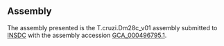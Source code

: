 

Assembly
--------

The assembly presented is the T.cruzi.Dm28c\_v01 assembly submitted to
[INSDC](http://www.insdc.org) with the assembly accession
[GCA\_000496795.1](http://www.ebi.ac.uk/ena/data/view/GCA_000496795.1).
